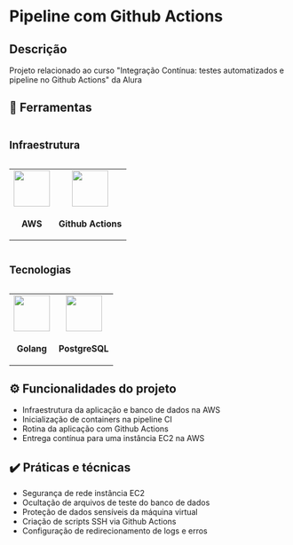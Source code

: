 # Pipeline com Github Actions

## Descrição

Projeto relacionado ao curso "Integração Contínua: testes automatizados e pipeline no Github Actions" da Alura

## 🔧 Ferramentas

<div>
  <table>
    <caption>
      <h3 align="left">Infraestrutura</h3>
    </caption>
    <tr>
      <td align="center">
        <img src="https://skillicons.dev/icons?i=aws" width="65px"/>
        <sub>
          <h3>AWS</h3>
        </sub>
      </td>
      <td align="center">
        <img src="https://skillicons.dev/icons?i=githubactions" width="65px"/>
        <sub>
          <h3>Github Actions</h3>
        </sub>
      </td>
    </tr>
  </table>

  <table>
    <caption>
      <h3 align="left">Tecnologias</h3>
    </caption>
    <tr>
      <td align="center">
        <img src="https://skillicons.dev/icons?i=golang" width="65px"/>
        <sub>
          <h3>Golang</h3>
        </sub>
      </td>
      <td align="center">
        <img src="https://skillicons.dev/icons?i=postgresql" width="65px"/>
        <sub>
          <h3>PostgreSQL</h3>
        </sub>
      </td>
    </tr>
  </table>
</div>

## ⚙️ Funcionalidades do projeto

- Infraestrutura da aplicação e banco de dados na AWS
- Inicialização de containers na pipeline CI
- Rotina da aplicação com Github Actions
- Entrega contínua para uma instância EC2 na AWS

## ✔️ Práticas e técnicas

- Segurança de rede instância EC2
- Ocultação de arquivos de teste do banco de dados
- Proteção de dados sensíveis da máquina virtual
- Criação de scripts SSH via Github Actions
- Configuração de redirecionamento de logs e erros
